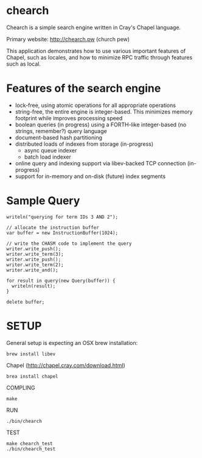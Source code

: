 # chearch

Chearch is a simple search engine written in Cray's Chapel language.

Primary website: http://chearch.pw (church pew)

This application demonstrates how to use various important features of Chapel,
such as locales, and how to minimize RPC traffic through features such as local.

Features of the search engine
=============================

* lock-free, using atomic operations for all appropriate operations
* string-free, the entire engine is integer-based.  This minimizes memory footprint while improves processing speed
* boolean queries (in progress) using a FORTH-like integer-based (no strings, remember?) query language
* document-based hash partitioning
* distributed loads of indexes from storage (in-progress)
	* async queue indexer
	* batch load indexer
* online query and indexing support via libev-backed TCP connection (in-progress)
* support for in-memory and on-disk (future) index segments

Sample Query
============

    writeln("querying for term IDs 3 AND 2");
    
    // allocate the instruction buffer
    var buffer = new InstructionBuffer(1024);

    // write the CHASM code to implement the query    
    writer.write_push();
    writer.write_term(3);
    writer.write_push();
    writer.write_term(2);
    writer.write_and();

    for result in query(new Query(buffer)) {
      writeln(result);
    }

    delete buffer;

SETUP
=====

General setup is expecting an OSX brew installation:

    brew install libev
    
Chapel (http://chapel.cray.com/download.html)

	brea install chapel

COMPLING

    make

RUN

    ./bin/chearch

TEST

    make chearch_test
    ./bin/chearch_test
